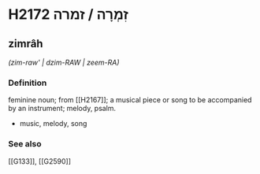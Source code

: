 # H2172 זִמְרָה / זמרה

## zimrâh

_(zim-raw' | dzim-RAW | zeem-RA)_

### Definition

feminine noun; from [[H2167]]; a musical piece or song to be accompanied by an instrument; melody, psalm.

- music, melody, song
### See also

[[G133]], [[G2590]]


